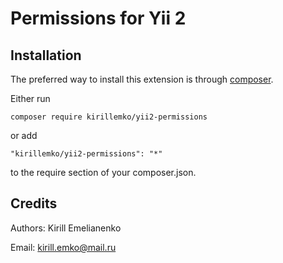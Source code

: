 Permissions for Yii 2
=========================


Installation
------------

The preferred way to install this extension is through [composer](http://getcomposer.org/download/).

Either run

```
composer require kirillemko/yii2-permissions
```

or add

```
"kirillemko/yii2-permissions": "*"
```

to the require section of your composer.json.





Credits
-------

Authors: Kirill Emelianenko

Email: kirill.emko@mail.ru

